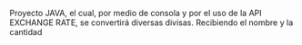 Proyecto JAVA, el cual, por medio de consola y por el uso de la API EXCHANGE RATE, se convertirá diversas divisas. Recibiendo el nombre y la cantidad
